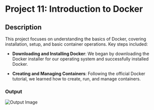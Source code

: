 # Project 11: Introduction to Docker

## Description
This project focuses on understanding the basics of Docker, covering installation, setup, and basic container operations. Key steps included:

- **Downloading and Installing Docker**: We began by downloading the Docker installer for our operating system and successfully installed Docker.

- **Creating and Managing Containers**: Following the official Docker tutorial, we learned how to create, run, and manage containers.

### Output
![Output Image](https://github.com/user-attachments/assets/377594cd-fd80-4e31-b320-a411450e93b0)
